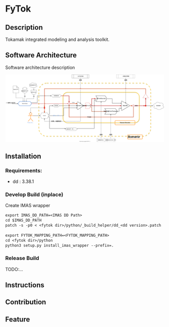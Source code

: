 # FyTok

## Description
  
  Tokamak integrated modeling and analysis toolkit.

## Software Architecture
Software architecture description

![Image](docs/figures/fytok.svg "FuYun")

## Installation

### Requirements:
  - dd : 3.38.1

### Develop Build (inplace) 

Create IMAS wrapper

```{bash}
export IMAS_DD_PATH=<IMAS DD Path>
cd $IMAS_DD_PATH
patch -s -p0 < <fytok dir>/python/_build_helper/dd_<dd version>.patch

export FYTOK_MAPPING_PATH=<FYTOK_MAPPING_PATH>
cd <fytok dir>/python
python3 setup.py install_imas_wrapper --prefix=.
```
 
### Release Build

TODO:...

## Instructions

 
## Contribution




##  Feature
 
 
